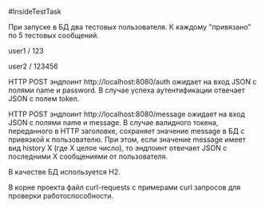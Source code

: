 #InsideTestTask

При запуске в БД два тестовых пользователя. К каждому "привязано" по 5 тестовых сообщений.

user1 / 123

user2 / 123456

HTTP POST эндпоинт http://localhost:8080/auth ожидает на вход JSON с полями name и password. В случае успеха аутентификации отвечает JSON с полем token.

HTTP POST эндпоинт http://localhost:8080/message ожидает на вход JSON с полями name и message. В случае валидного токена, переданного в HTTP заголовке, сохраняет значение message в БД с привязкой к пользователю. При этом, если значение message имеет вид history X (где X целое число), то эндпоинт отвечает JSON с последними X сообщениями от пользователя.

В качестве БД используется H2.

В корне проекта файл curl-requests с примерами curl запросов для проверки работоспособности.
